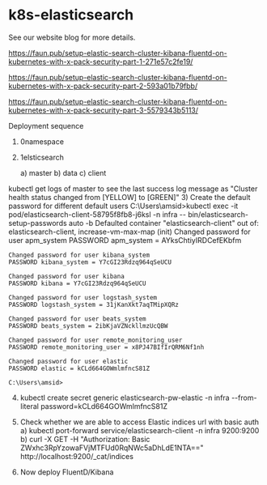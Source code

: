 # k8s-elasticsearch

See our website blog for more details.

https://faun.pub/setup-elastic-search-cluster-kibana-fluentd-on-kubernetes-with-x-pack-security-part-1-271e57c2fe19/

https://faun.pub/setup-elastic-search-cluster-kibana-fluentd-on-kubernetes-with-x-pack-security-part-2-593a01b79fbb/

https://faun.pub/setup-elastic-search-cluster-kibana-fluentd-on-kubernetes-with-x-pack-security-part-3-5579343b5113/

Deployment sequence 
1) 0namespace
2) 1elsticsearch
   
   a) master
   b) data
   c) client
   
  kubectl get logs of master to see the last success log message as
  "Cluster health status changed from [YELLOW] to [GREEN]"
3) Create the default password for different default users
   C:\Users\amsid>kubectl exec -it pod/elasticsearch-client-58795f8fb8-j6ksl -n infra -- bin/elasticsearch-setup-passwords auto -b
   Defaulted container "elasticsearch-client" out of: elasticsearch-client, increase-vm-max-map (init)
   Changed password for user apm_system
   PASSWORD apm_system = AYksChtiyIRDCefEKbfm
    
    Changed password for user kibana_system
    PASSWORD kibana_system = Y7cGI23Rdzq964qSeUCU
    
    Changed password for user kibana
    PASSWORD kibana = Y7cGI23Rdzq964qSeUCU
    
    Changed password for user logstash_system
    PASSWORD logstash_system = 31jKanXkt7aqTMipXQRz
    
    Changed password for user beats_system
    PASSWORD beats_system = 2ibKjaVZNckllmzUcQBW
    
    Changed password for user remote_monitoring_user
    PASSWORD remote_monitoring_user = x8PJ47BIfIrQRM6Nf1nh
    
    Changed password for user elastic
    PASSWORD elastic = kCLd664GOWmlmfncS81Z
    
    C:\Users\amsid>

4) kubectl create secret generic elasticsearch-pw-elastic -n infra --from-literal password=kCLd664GOWmlmfncS81Z

5) Check whether we are able to access Elastic indices url with basic auth 
   a) kubectl port-forward service/elasticsearch-client -n infra 9200:9200
   b) curl -X GET -H "Authorization: Basic ZWxhc3RpYzowaFVjMTFUd0RqNWc5aDhLdE1NTA==" http://localhost:9200/_cat/indices

6) Now deploy FluentD/Kibana

